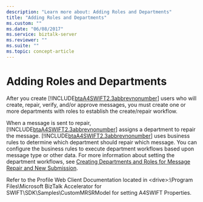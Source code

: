 ```yaml
---
description: "Learn more about: Adding Roles and Departments"
title: "Adding Roles and Departments"
ms.custom: ""
ms.date: "06/08/2017"
ms.service: biztalk-server
ms.reviewer: ""
ms.suite: ""
ms.topic: concept-article
---
```

# Adding Roles and Departments
After you create [!INCLUDE[btaA4SWIFT2.3abbrevnonumber](../../includes/btaa4swift2-3abbrevnonumber-md.md)] users who will create, repair, verify, and/or approve messages, you must create one or more departments with roles to establish the create/repair workflow.  
  
 When a message is sent to repair, [!INCLUDE[btaA4SWIFT2.3abbrevnonumber](../../includes/btaa4swift2-3abbrevnonumber-md.md)] assigns a department to repair the message. [!INCLUDE[btaA4SWIFT2.3abbrevnonumber](../../includes/btaa4swift2-3abbrevnonumber-md.md)] uses business rules to determine which department should repair which message. You can configure the business rules to execute department workflows based upon message type or other data. For more information about setting the department workflows, see [Creating Departments and Roles for Message Repair and New Submission](../../adapters-and-accelerators/accelerator-swift/creating-departments-and-roles-for-message-repair-and-new-submission.md).  
  
 Refer to the Profile Web Client Documentation located in \<drive\>:\Program Files\Microsoft BizTalk Accelerator for SWIFT\SDK\Samples\CustomMRSRModel for setting A4SWIFT Properties.
